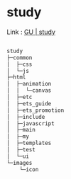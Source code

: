 # study

Link : [GU | study](https://ioabcoi.github.io/study/ "study")

```javascript

study
├─common
│  ├─css
│  └─js
├─html
│  ├─animation
│  │  └─canvas
│  ├─etc
│  ├─ets_guide
│  ├─ets_promotion
│  ├─include
│  ├─javascript
│  ├─main
│  ├─my
│  ├─templates
│  ├─test
│  └─ui
└─images
    └─icon

```

```javascript
```


